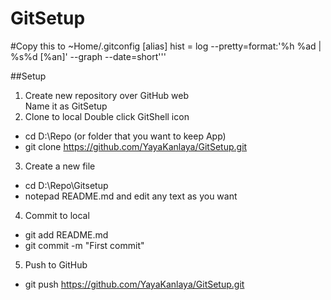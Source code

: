 GitSetup
========

#Copy this to ~Home/.gitconfig
[alias] 
	hist = log --pretty=format:'%h %ad | %s%d [%an]' --graph --date=short'''

##Setup
1. Create new repository over GitHub web  
	Name it as GitSetup  
2. Clone to local 
Double click GitShell icon 
* cd D:\Repo (or folder that you want to keep App) 
* git clone https://github.com/YayaKanlaya/GitSetup.git 
3. Create a new file
* cd D:\Repo\Gitsetup
* notepad README.md and edit any text as you want
4. Commit to local
- git add README.md
- git commit -m "First commit"
5. Push to GitHub
- git push https://github.com/YayaKanlaya/GitSetup.git


